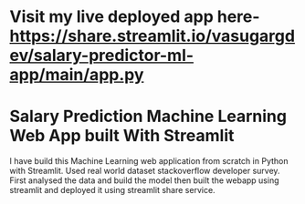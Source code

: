 # Visit my live deployed app here-  https://share.streamlit.io/vasugargdev/salary-predictor-ml-app/main/app.py

# Salary Prediction Machine Learning Web App built With Streamlit
I have build this Machine Learning web application from scratch in Python with Streamlit. Used real world dataset stackoverflow developer survey. First analysed the data and build the model then built the webapp using streamlit and deployed it using streamlit share service.


<!-- a normal html comment -->

